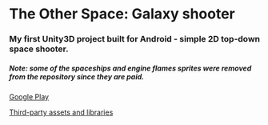 # The Other Space: Galaxy shooter
### My first Unity3D project built for Android - simple 2D top-down space shooter. 
##### Note: some of the spaceships and engine flames sprites were removed from the repository since they are paid.

[Google Play](https://play.google.com/store/apps/details?id=com.ForestSquirrelDev.TheOtherSpaceGalaxyshooter)

[Third-party assets and libraries](https://github.com/ForestSquirrel42/The-Other-Space-credits)
